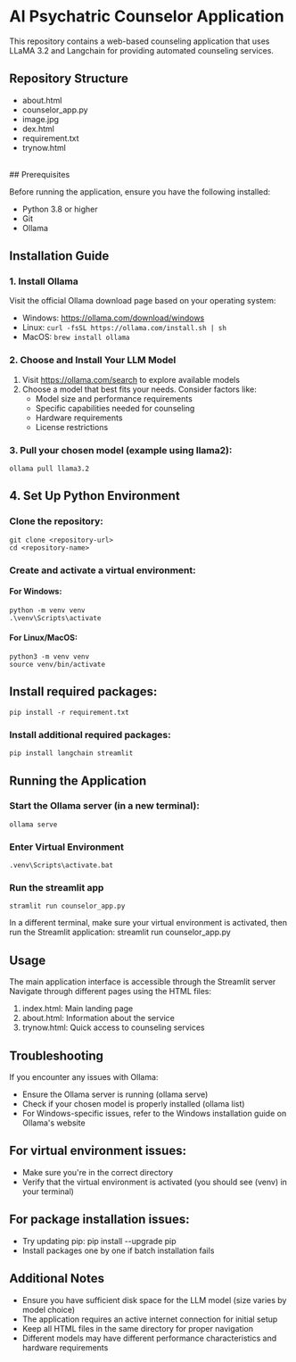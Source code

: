 # AI Psychatric Counselor Application

This repository contains a web-based counseling application that uses LLaMA 3.2 and Langchain for providing automated counseling services.

## Repository Structure

- about.html
- counselor_app.py
- image.jpg
- dex.html
- requirement.txt
- trynow.html
<br />
## Prerequisites

Before running the application, ensure you have the following installed:
- Python 3.8 or higher
- Git
- Ollama

## Installation Guide

### 1. Install Ollama

Visit the official Ollama download page based on your operating system:
- Windows: https://ollama.com/download/windows
- Linux: `curl -fsSL https://ollama.com/install.sh | sh`
- MacOS: `brew install ollama`

### 2. Choose and Install Your LLM Model

1. Visit https://ollama.com/search to explore available models
2. Choose a model that best fits your needs. Consider factors like:
   - Model size and performance requirements
   - Specific capabilities needed for counseling
   - Hardware requirements
   - License restrictions

### 3. Pull your chosen model (example using llama2):
```
ollama pull llama3.2
```



## 4. Set Up Python Environment

### Clone the repository:
```
git clone <repository-url>
cd <repository-name>
```

### Create and activate a virtual environment:

#### For Windows:
```
python -m venv venv
.\venv\Scripts\activate
```


#### For Linux/MacOS:
```
python3 -m venv venv
source venv/bin/activate
```

## Install required packages:
```
pip install -r requirement.txt
```

### Install additional required packages:
```
pip install langchain streamlit
```



## Running the Application

### Start the Ollama server (in a new terminal):
```
ollama serve
```

### Enter Virtual Environment
```
.venv\Scripts\activate.bat
```

### Run the streamlit app
```
stramlit run counselor_app.py
```


In a different terminal, make sure your virtual environment is activated, then run the Streamlit application:
streamlit run counselor_app.py

## Usage

The main application interface is accessible through the Streamlit server
Navigate through different pages using the HTML files:

1. index.html: Main landing page
2. about.html: Information about the service
3. trynow.html: Quick access to counseling services



## Troubleshooting

If you encounter any issues with Ollama:

- Ensure the Ollama server is running (ollama serve)
- Check if your chosen model is properly installed (ollama list)
- For Windows-specific issues, refer to the Windows installation guide on Ollama's website


## For virtual environment issues:

- Make sure you're in the correct directory
- Verify that the virtual environment is activated (you should see (venv) in your terminal)


## For package installation issues:

- Try updating pip: pip install --upgrade pip
- Install packages one by one if batch installation fails



## Additional Notes

- Ensure you have sufficient disk space for the LLM model (size varies by model choice)
- The application requires an active internet connection for initial setup
- Keep all HTML files in the same directory for proper navigation
- Different models may have different performance characteristics and hardware requirements
